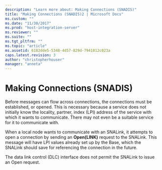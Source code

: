 ```yaml
---
description: "Learn more about: Making Connections (SNADIS)"
title: "Making Connections (SNADIS)2 | Microsoft Docs"
ms.custom: ""
ms.date: "11/30/2017"
ms.prod: "host-integration-server"
ms.reviewer: ""
ms.suite: ""
ms.tgt_pltfrm: ""
ms.topic: "article"
ms.assetid: 6182dde5-5348-4d57-829d-7941012c023a
caps.latest.revision: 3
author: "christopherhouser"
manager: "anneta"
---
```

# Making Connections (SNADIS)
Before messages can flow across connections, the connections must be established, or opened. This is necessary because a service does not initially know the locality, partner, index (LPI) address of the service with which it wants to communicate. There may not even be a suitable service for it to communicate with.  
  
 When a local node wants to communicate with an SNALink, it attempts to open a connection by sending an **Open(LINK)** request to the SNALink. This message will have LPI values already set up by the Base, which the SNALink should save for referencing the connection in the future.  
  
 The data link control (DLC) interface does not permit the SNALink to issue an Open request.
